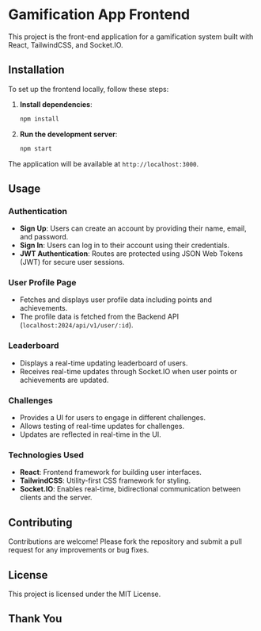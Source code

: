 # Gamification App Frontend

This project is the front-end application for a gamification system built with React, TailwindCSS, and Socket.IO.

## Installation

To set up the frontend locally, follow these steps:

1. **Install dependencies**:
    ```sh
    npm install
    ```

2. **Run the development server**:
    ```sh
    npm start
    ```

The application will be available at `http://localhost:3000`.

## Usage

### Authentication

- **Sign Up**: Users can create an account by providing their name, email, and password.
- **Sign In**: Users can log in to their account using their credentials.
- **JWT Authentication**: Routes are protected using JSON Web Tokens (JWT) for secure user sessions.

### User Profile Page

- Fetches and displays user profile data including points and achievements.
- The profile data is fetched from the Backend API (`localhost:2024/api/v1/user/:id`).

### Leaderboard

- Displays a real-time updating leaderboard of users.
- Receives real-time updates through Socket.IO when user points or achievements are updated.

### Challenges

- Provides a UI for users to engage in different challenges.
- Allows testing of real-time updates for challenges.
- Updates are reflected in real-time in the UI.

### Technologies Used

- **React**: Frontend framework for building user interfaces.
- **TailwindCSS**: Utility-first CSS framework for styling.
- **Socket.IO**: Enables real-time, bidirectional communication between clients and the server.

## Contributing

Contributions are welcome! Please fork the repository and submit a pull request for any improvements or bug fixes.

## License

This project is licensed under the MIT License.

## Thank You


